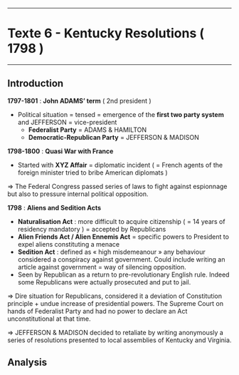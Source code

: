 ***
# Texte 6 - Kentucky Resolutions ( 1798 )
***
## Introduction 

**1797-1801** : **John ADAMS’ term** ( 2nd president )
- Political situation = tensed = emergence of the **first two party system** and JEFFERSON = vice-president
	- **Federalist Party** = ADAMS & HAMILTON 
	- **Democratic-Republican Party** = JEFFERSON & MADISON

**1798-1800** : **Quasi War with France** 
- Started with **XYZ Affair** = diplomatic incident ( = French agents of the foreign minister tried to bribe American diplomats )

⇒ The Federal Congress passed series of laws to fight against espionnage but also to pressure internal political opposition. 

**1798** : **Aliens and Sedition Acts** 
- **Naturalisation Act** : more difficult to acquire citizenship ( = 14 years of residency mandatory ) = accepted by Republicans 
- **Alien Friends Act / Alien Ennemis Act** = specific powers to President to expel aliens constituting a menace 
- **Sedition Act** : defined as « high misdemeanour » any behaviour considered a conspiracy against government. Could include writing an article against government = way of silencing opposition. 
- Seen by Republican as a return to pre-revolutionary English rule. Indeed some Republicans were actually prosecuted and put to jail. 

⇒ Dire situation for Republicans, considered it a deviation of Constitution principle + undue increase of presidential powers. The Supreme Court on hands of Federalist Party and had no power to declare an Act unconstitutional at that time. 

⇒ JEFFERSON & MADISON decided to retaliate by writing anonymously a series of resolutions presented to local assemblies of Kentucky and Virginia. 

## Analysis 


